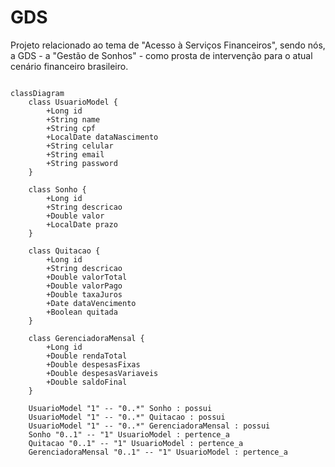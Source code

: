 # GDS
Projeto relacionado ao tema de "Acesso à Serviços Financeiros", sendo nós, a GDS - a "Gestão de Sonhos" - como prosta de intervenção para o atual cenário financeiro brasileiro.

```mermaid

classDiagram
    class UsuarioModel {
        +Long id
        +String name
        +String cpf
        +LocalDate dataNascimento
        +String celular
        +String email
        +String password
    }

    class Sonho {
        +Long id
        +String descricao
        +Double valor
        +LocalDate prazo
    }

    class Quitacao {
        +Long id
        +String descricao
        +Double valorTotal
        +Double valorPago
        +Double taxaJuros
        +Date dataVencimento
        +Boolean quitada
    }

    class GerenciadoraMensal {
        +Long id
        +Double rendaTotal
        +Double despesasFixas
        +Double despesasVariaveis
        +Double saldoFinal
    }

    UsuarioModel "1" -- "0..*" Sonho : possui
    UsuarioModel "1" -- "0..*" Quitacao : possui
    UsuarioModel "1" -- "0..*" GerenciadoraMensal : possui
    Sonho "0..1" -- "1" UsuarioModel : pertence_a
    Quitacao "0..1" -- "1" UsuarioModel : pertence_a
    GerenciadoraMensal "0..1" -- "1" UsuarioModel : pertence_a


```

